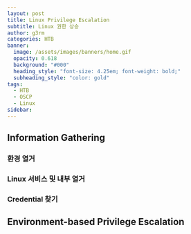 ```yaml
---
layout: post
title: Linux Privilege Escalation
subtitle: Linux 권한 상승
author: g3rm
categories: HTB
banner:
  image: /assets/images/banners/home.gif
  opacity: 0.618
  background: "#000"
  heading_style: "font-size: 4.25em; font-weight: bold;"
  subheading_style: "color: gold"
tags:
  - HTB
  - OSCP
  - Linux
sidebar:
---
```



## Information Gathering
### 환경 열거
### Linux 서비스 및 내부 열거
### Credential 찾기

## Environment-based Privilege Escalation